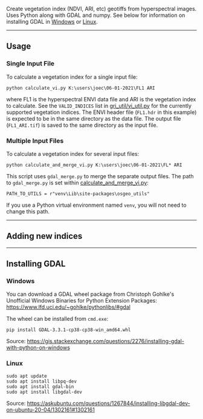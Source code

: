 Create vegetation index (NDVI, ARI, etc) geotiffs from hyperspectral images. Uses Python along with GDAL and numpy. See below for information on installing GDAL in [Windows](#Windows) or [Linux](#Linux). 


----------

## Usage

### Single Input File

To calculate a vegetation index for a single input file:
```
python calculate_vi.py K:\users\joec\06-01-2021\FL1 ARI
```
where FL1 is the hyperspectral ENVI data file and ARI is the vegetation index to calculate. See the `VALID_INDICES` list in [gri_util/vi_util.py](gri_util/vi_util.py) for the currently supported vegetation indices. The ENVI header file (`FL1.hdr` in this example) is expected to be in the same directory as the data file. The output file (`FL1_ARI.tif`) is saved to the same directory as the input file.


### Multiple Input Files
To calculate a vegetation index for several input files:
```
python calculate_and_merge_vi.py K:\users\joec\06-01-2021\FL* ARI
```
This script uses `gdal_merge.py` to merge the separate output files. The path to `gdal_merge.py` is set within [calculate_and_merge_vi.py](calculate_and_merge_vi.py):
```
PATH_TO_UTILS = r"venv\Lib\site-packages\osgeo_utils"
```
If you use a Python virtual environment named `venv`, you will not need to change this path.


----------

## Adding new indices


----------

## Installing GDAL

### Windows

You can download a GDAL wheel package from Christoph Gohlke's Unofficial Windows Binaries for Python Extension Packages: https://www.lfd.uci.edu/~gohlke/pythonlibs/#gdal

The wheel can be installed from `cmd.exe`:
```
pip install GDAL‑3.3.1‑cp38‑cp38‑win_amd64.whl
```

Source: https://gis.stackexchange.com/questions/2276/installing-gdal-with-python-on-windows 

### Linux

```
sudo apt update
sudo apt install libpq-dev
sudo apt install gdal-bin
sudo apt install libgdal-dev
```

Source: https://askubuntu.com/questions/1267844/installing-libgdal-dev-on-ubuntu-20-04/1302161#1302161
